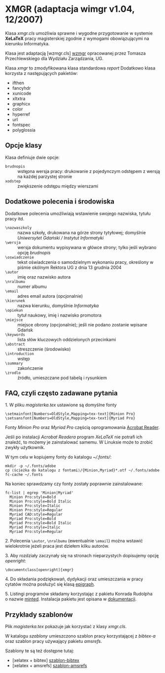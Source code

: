 # XMGR (adaptacja wimgr v1.04, 12/2007)

Klasa *xmgr.cls* umożliwia sprawne i wygodne przygotowanie w systemie
**XeLaTeX** pracy magisterskiej zgodnie z wymogami obowiązującymi na
kierunku Informatyka.

Klasa jest adaptacją [wzmgr.cls] [wzmgr]
opracowanej przez Tomasza Przechlewskiego dla Wydziału Zarządzania, UG.

Klasa *xmgr* to zmodyfikowana klasa standardowa *report*
Dodatkowo klasa korzysta z następujących pakietów:

* ifthen
* fancyhdr
* xunicode
* xltxtra
* graphicx
* color
* hyperref
* url
* fontspec
* polyglossia

## Opcje klasy

Klasa definiuje dwie opcje:

<dl>
<dt><code>brudnopis</code></dt>
<dd>wstępna wersja pracy: drukowanie z pojedynczym odstępem
z wersją na każdej parzystej stronie</dd>

<dt><code>xodstep</code></dt>
<dd>zwiększenie odstępu między wierszami</dd>
</dl>

## Dodatkowe polecenia i środowiska

Dodatkowe polecenia umożliwiają wstawienie swojego nazwiska,
tytułu pracy itd.

<dl>
<dt><code>\nazwaszkoly</code></dt>
<dd>nazwa szkoły, drukowana na górze strony tytyłowej;
domyślnie <em>Uniwersytet Gdański / Instytut Informatyki</em>
</dd>

<dt><code>\wersja</code></dt>
<dd>wersja dokumentu wypisywana w główce strony;
tylko jeśli wybrano opcję <em>brudnopis</em></dd>

<dt><code>\oswiadczenie</code></dt>
<dd>tekst oświadczenia o samodzielnym wykonaniu pracy, określony
w piśmie okólnym Rektora UG z dnia 13 grudnia 2004</dd>

<dt><code>\autor</code></dt>
<dd>imię oraz nazwisko autora</dd>

<dt><code>\nralbumu</code></dt>
<dd>numer albumu</dd>

<dt><code>\email</code></dt>
<dd>adres email autora (opcjonalnie)</dd>

<dt><code>\kierunek</code></dt>
<dd>nazwa kierunku, domyślnie <em>Informatyka</em></dd>

<dt><code>\opiekun</code></dt>
<dd>tytuł naukowy, imię i nazwisko promotora</dd>

<dt><code>\miejsce</code></dt>
<dd>miejsce obrony (opcjonalnie); jeśli nie podano
zostanie wpisane Gdańsk</dd>

<dt><code>\keywords</code></dt>
<dd>lista słów kluczowych oddzielonych przecinkami</dd>

<dt><code>\abstract</code></dt>
<dd>streszczenie (środowisko)</dd>

<dt><code>\introduction</code></dt>
<dd>wstęp</dd>

<dt><code>\summary</code></dt>
<dd>zakończenie</dd>

<dt><code>\zrodlo</code></dt>
<dd>źródło, umieszczane pod tabelą i rysunkiem</dd>
</dl>

## FAQ, czyli często zadawane pytania

1\. W pliku *magisterka.tex* ustawione są domyślne fonty

    \setmainfont[Numbers=OldStyle,Mapping=tex-text]{Minion Pro}
    \setsansfont[Numbers=OldStyle,Mapping=tex-text]{Myriad Pro}

Fonty *Minion Pro* oraz *Myriad Pro*  częścią oprogramowania
[Acrobat Reader](http://get.adobe.com/pl/reader/otherversions/).

Jeśli po instalacji *Acrobat Readera* program *XeLaTeX*
nie potrafi ich znaleźć, to możemy je zainstalować samemu.
W Linuksie może to zrobić zwykły użytkownik.

W tym celu w kopiujemy fonty do katalogu *~/.fonts/*:

    mkdir -p ~/.fonts/adobe
    cp ⟨ścieżka do katalogu z fontami⟩/{Minion,Myriad}*.otf ~/.fonts/adobe
    fc-cache ~/.fonts

Na koniec sprawdzamy czy fonty zostały poprawnie zainstalowane:

    fc-list | egrep 'Minion|Myriad'
      Minion Pro:style=Bold
      Minion Pro:style=Bold Italic
      Minion Pro:style=Italic
      Minion Pro:style=Regular
      Myriad CAD:style=Regular
      Myriad Pro:style=Bold
      Myriad Pro:style=Bold Italic
      Myriad Pro:style=Italic
      Myriad Pro:style=Regular

2\. Polecenia `\autor`, `\nralbumu` (ewentualnie
`\email`) można wstawić wielokrotnie jeżeli praca jest
dziełem kilku autorów.

3\. Aby rozdziały zaczynały się na stronach nieparzystych
dopisujemy opcję *openright*:

    \documentclass[openright]{xmgr}

4\. Do składania podziękowań, dydykacji oraz umieszczania w pracy
cytatów można posłużyć się klasą
[epigraph](http://www.tex.ac.uk/tex-archive/help/Catalogue/entries/epigraph.html).

5\. Listingi programów składamy korzystając z pakietu Konrada Rudolpha
o nazwie [minted](http://code.google.com/p/minted/downloads/list).
Instalacja pakietu jest opisana w [dokumentacji](http://code.google.com/p/minted/downloads/detail?name=minted.pdf&can=2&q=).


## Przykłady szablonów

Plik *magisterka.tex* pokazuje jak korzystać
z klasy *xmgr.cls*.

W katalogu *szablony* umieszczono szablon pracy
korzystającej z *bibtex-a* oraz szablon pracy
używający pakietu *amsrefs*.

Szablony te są też dostępne tutaj:

* [xelatex + bibtex] [szablon-bibtex]
* [xelatex + amsrefs] [szablon-amsrefs]


[szablon-bibtex]: http://gist.github.com/263713 "bibtex"
[szablon-amsrefs]: http://gist.github.com/263715 "amsrefs"
[wzmgr]: http://gnu.univ.gda.pl/~tomasz/prog/tex/wzmgr/wzmgr.html "wzmgr"
